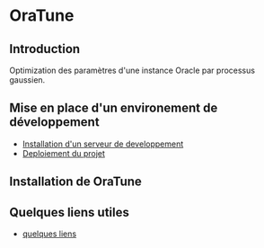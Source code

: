 # OraTune

## Introduction

Optimization des paramètres d'une instance Oracle par processus gaussien.

## Mise en place d'un environement de développement

* [Installation d'un serveur de developpement](docs/install_dev_server.md)
* [Deploiement du projet](docs/deploy_project.md)

## Installation de OraTune

## Quelques liens utiles

* [quelques liens](docs/links.md)




